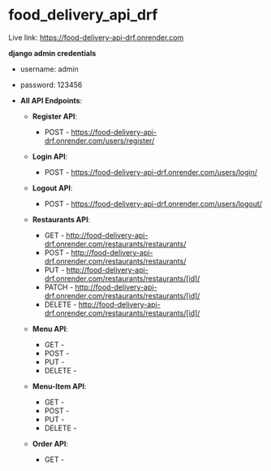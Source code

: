 # food_delivery_api_drf

Live link: https://food-delivery-api-drf.onrender.com

**django admin credentials**
- username: admin
- password: 123456

- **All API Endpoints**:
  - **Register API**:
    - POST - https://food-delivery-api-drf.onrender.com/users/register/
  - **Login API**:
    - POST - https://food-delivery-api-drf.onrender.com/users/login/
  - **Logout API**:
    - POST - https://food-delivery-api-drf.onrender.com/users/logout/


  - **Restaurants API**:
    - GET - http://food-delivery-api-drf.onrender.com/restaurants/restaurants/
    - POST - http://food-delivery-api-drf.onrender.com/restaurants/restaurants/
    - PUT - http://food-delivery-api-drf.onrender.com/restaurants/restaurants/[id]/
    - PATCH - http://food-delivery-api-drf.onrender.com/restaurants/restaurants/[id]/
    - DELETE - http://food-delivery-api-drf.onrender.com/restaurants/restaurants/[id]/
  - **Menu API**:
    - GET - 
    - POST - 
    - PUT - 
    - DELETE - 
  - **Menu-Item API**:
    - GET - 
    - POST - 
    - PUT - 
    - DELETE - 
  - **Order API**:
    - GET - 